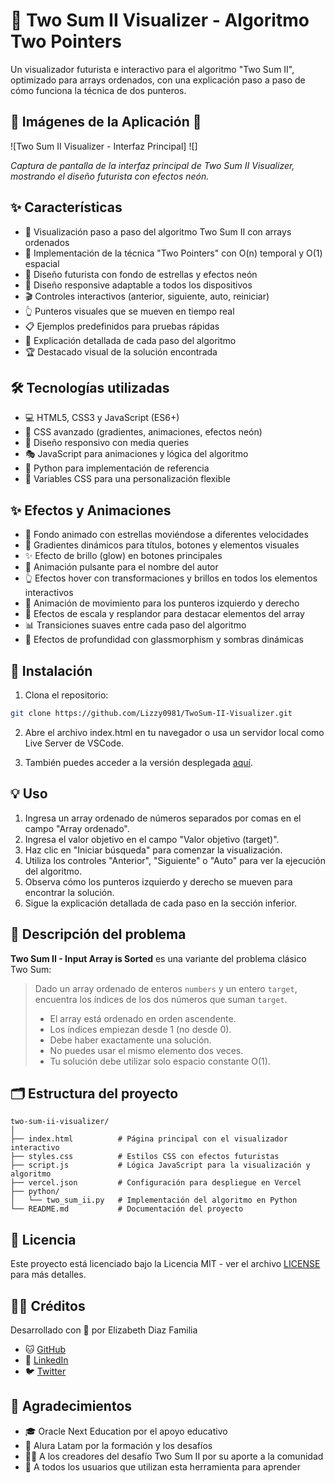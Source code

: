 # 🌌 Two Sum II Visualizer - Algoritmo Two Pointers

Un visualizador futurista e interactivo para el algoritmo "Two Sum II", optimizado para arrays ordenados, con una explicación paso a paso de cómo funciona la técnica de dos punteros.

## 📱 Imágenes de la Aplicación 📱

![Two Sum II Visualizer - Interfaz Principal] ![<Captura de pantalla_25-2-2025_173932_.jpeg>]


*Captura de pantalla de la interfaz principal de Two Sum II Visualizer, mostrando el diseño futurista con efectos neón.*

## ✨ Características

- 🎯 Visualización paso a paso del algoritmo Two Sum II con arrays ordenados
- 🧠 Implementación de la técnica "Two Pointers" con O(n) temporal y O(1) espacial
- 🌠 Diseño futurista con fondo de estrellas y efectos neón
- 📱 Diseño responsive adaptable a todos los dispositivos
- 🎬 Controles interactivos (anterior, siguiente, auto, reiniciar)
- 👆 Punteros visuales que se mueven en tiempo real
- 📋 Ejemplos predefinidos para pruebas rápidas
- 📝 Explicación detallada de cada paso del algoritmo
- 🏆 Destacado visual de la solución encontrada

## 🛠️ Tecnologías utilizadas

- 💻 HTML5, CSS3 y JavaScript (ES6+)
- 🎨 CSS avanzado (gradientes, animaciones, efectos neón)
- 📱 Diseño responsivo con media queries
- 🎭 JavaScript para animaciones y lógica del algoritmo
- 🐍 Python para implementación de referencia
- 🌈 Variables CSS para una personalización flexible

## ✨ Efectos y Animaciones

- 🌠 Fondo animado con estrellas moviéndose a diferentes velocidades
- 🌈 Gradientes dinámicos para títulos, botones y elementos visuales
- ✨ Efecto de brillo (glow) en botones principales 
- 💫 Animación pulsante para el nombre del autor
- 👆 Efectos hover con transformaciones y brillos en todos los elementos interactivos
- 🔄 Animación de movimiento para los punteros izquierdo y derecho
- 🌟 Efectos de escala y resplandor para destacar elementos del array
- 📊 Transiciones suaves entre cada paso del algoritmo
- 💎 Efectos de profundidad con glassmorphism y sombras dinámicas

## 🚀 Instalación

1. Clona el repositorio:
```bash
git clone https://github.com/Lizzy0981/TwoSum-II-Visualizer.git
```

2. Abre el archivo index.html en tu navegador o usa un servidor local como Live Server de VSCode.

3. También puedes acceder a la versión desplegada [aquí](https://twosum-ii-visualizer.vercel.app/).

## 💡 Uso

1. Ingresa un array ordenado de números separados por comas en el campo "Array ordenado".
2. Ingresa el valor objetivo en el campo "Valor objetivo (target)".
3. Haz clic en "Iniciar búsqueda" para comenzar la visualización.
4. Utiliza los controles "Anterior", "Siguiente" o "Auto" para ver la ejecución del algoritmo.
5. Observa cómo los punteros izquierdo y derecho se mueven para encontrar la solución.
6. Sigue la explicación detallada de cada paso en la sección inferior.

## 📝 Descripción del problema

**Two Sum II - Input Array is Sorted** es una variante del problema clásico Two Sum:

> Dado un array ordenado de enteros `numbers` y un entero `target`, encuentra los índices de los dos números que suman `target`.
> 
> - El array está ordenado en orden ascendente.
> - Los índices empiezan desde 1 (no desde 0).
> - Debe haber exactamente una solución.
> - No puedes usar el mismo elemento dos veces.
> - Tu solución debe utilizar solo espacio constante O(1).

## 🗂️ Estructura del proyecto

```
two-sum-ii-visualizer/
│
├── index.html          # Página principal con el visualizador interactivo
├── styles.css          # Estilos CSS con efectos futuristas
├── script.js           # Lógica JavaScript para la visualización y algoritmo
├── vercel.json         # Configuración para despliegue en Vercel
├── python/
│   └── two_sum_ii.py   # Implementación del algoritmo en Python
└── README.md           # Documentación del proyecto
```

## 📄 Licencia

Este proyecto está licenciado bajo la Licencia MIT - ver el archivo [LICENSE](LICENSE) para más detalles.

## 👩‍💻 Créditos

Desarrollado con 💜 por Elizabeth Diaz Familia
- 🐱 [GitHub](https://github.com/Lizzy0981)
- 💼 [LinkedIn](https://linkedin.com/in/eli-familia/)
- 🐦 [Twitter](https://twitter.com/Lizzyfamilia)
  
## 🙏 Agradecimientos

- 🎓 Oracle Next Education por el apoyo educativo
- 🚀 Alura Latam por la formación y los desafíos
- 👨‍🏫 A los creadores del desafío Two Sum II por su aporte a la comunidad
- 🌟 A todos los usuarios que utilizan esta herramienta para aprender